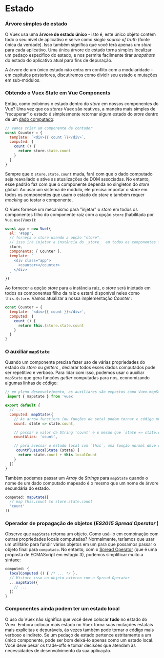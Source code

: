 # Estado

### Árvore simples de estado

O Vuex usa uma **árvore de estado único** - isto é, este único objeto contém todo o seu nível de aplicativo e serve como _single source of truth_ (fonte única da verdade). Isso também significa que você terá apenas um _store_  para cada aplicativo. Uma única árvore de estado torna simples localizar um pedaço específico do estado, e nos permite facilmente tirar _snapshots_  do estado do aplicativo atual para fins de depuração.

A árvore de um único estado não entra em conflito com a modularidade - em capítulos posteriores, discutiremos como dividir seu estado e mutações em sub-módulos.
### Obtendo o Vuex State em Vue Components

Então, como exibimos o estado dentro do _store_  em nossos componentes do Vue? Uma vez que os _stores_  Vuex são reativos, a maneira mais simples de "recuperar" o estado é simplesmente retornar algum estado do _store_  dentro de um [dado computado](https://br.vuejs.org/v2/guide/computed.html):

``` js
// vamos criar um componente de contador
const Counter = {
  template: `<div>{{ count }}</div>`,
  computed: {
    count () {
      return store.state.count
    }
  }
}
```

Sempre que o `store.state.count` muda, fará com que o dado computado seja reavaliado e ative as atualizações de DOM associadas.
No entanto, esse padrão faz com que o componente dependa no singleton do _store_  global. Ao usar um sistema de módulo, ele precisa importar o _store_  em todos os componentes que usam o estado do _store_  e também requer _mocking_  ao testar o componente.

O Vuex fornece um mecanismo para "injetar" o _store_  em todos os componentes filho do componente raiz com a opção `store` (habilitada por `Vue.use(Vuex)`):
``` js
const app = new Vue({
  el: '#app',
  // forneça o store usando a opção "store".
  // isso irá injetar a instância do _store_  em todos os componentes filho.
  store,
  components: { Counter },
  template: `
    <div class="app">
      <counter></counter>
    </div>
  `
})
```

Ao fornecer a opção _store_  para a instância raiz, o _store_  será injetado em todos os componentes filho da raiz e estará disponível neles como `this.$store`. Vamos atualizar a nossa implementação _Counter_ :

``` js
const Counter = {
  template: `<div>{{ count }}</div>`,
  computed: {
    count () {
      return this.$store.state.count
    }
  }
}
```

### O auxiliar `mapState`

Quando um componente precisa fazer uso de várias propriedades do estado do _store_  ou _getters_ , declarar todos esses dados computados pode ser repetitivo e verboso. Para lidar com isso, podemos usar o auxiliar `mapState` que gera funções _getter_  computadas para nós, economizando algumas linhas de código:

``` js
// em pleno desenvolvimento, os auxiliares são expostos como Vuex.mapState
 import { mapState } from 'vuex'

export default {
  // ...
  computed: mapState({
    // As arrow functions (ou funções de seta) podem tornar o código muito sucinto!
    count: state => state.count,

    // passar o valor da String 'count' é o mesmo que `state => state.count`
    countAlias: 'count',

    // para acessar o estado local com `this`, uma função normal deve ser usada
     countPlusLocalState (state) {
      return state.count + this.localCount
    }
  })
}
```

Também podemos passar um _Array_  de _Strings_  para `mapState` quando o nome de um dado computado mapeado é o mesmo que um nome de árvore secundária do estado.

``` js
computed: mapState([
  // map this.count to store.state.count
  'count'
])
```

### Operador de propagação de objetos (_ES2015_ _Spread_ _Operator_ )

Observe que `mapState` retorna um objeto. Como usá-lo em combinação com outras propriedades locais computadas? Normalmente, teríamos que usar um utilitário para fundir vários objetos em um para que possamos passar o objeto final para `computado`. No entanto, com o [Spread Operator](https://github.com/sebmarkbage/ecmascript-rest-spread) (que é uma proposta de ECMAScript em estágio 3), podemos simplificar muito a sintaxe:

``` js
computed: {
  localComputed () { /* ... */ },
  // Misture isso no objeto externo com o Spread Operator
  ...mapState({
    // ...
  })
}
```

### Componentes ainda podem ter um estado local

O uso do Vuex não significa que você deve colocar **tudo** no estado do Vuex. Embora colocar mais estado no Vuex torna suas mutações estatais mais explícitas e depuráveis, às vezes também pode tornar o código mais verboso e indireto. Se um pedaço de estado pertence estritamente a um único componente, pode ser bom deixá-lo apenas como um estado local. Você deve pesar os trade-offs e tomar decisões que atendam às necessidades de desenvolvimento da sua aplicação.
